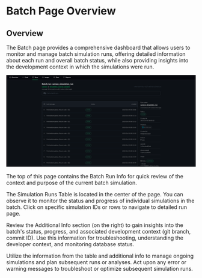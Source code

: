 <!-- # Simulation Run
## Introduction
## Simulation Run Table
the explanation you wrote
## Simulation Events
short explanation
### Time
### Type...

-->
# Batch Page Overview

## Overview
The Batch page provides a comprehensive dashboard that allows users to monitor and manage batch simulation runs, offering detailed information about each run and overall batch status, while also providing insights into the development context in which the simulations were run.

![png](img/batch0.png "Batch page overview")


The top of this page contains the Batch Run Info for quick review of the context and purpose of the current batch simulation.

The Simulation Runs Table is located in the center of the page. You can observe it to monitor the status and progress of individual simulations in the batch. Click on specific simulation IDs or rows to navigate to detailed run page.

Review the Additional Info section (on the right) to gain insights into the batch's status, progress, and associated development context (git branch, commit ID).
Use this information for troubleshooting, understanding the developer context, and monitoring database status.

Utilize the information from the table and additional info to manage ongoing simulations and plan subsequent runs or analyses. Act upon any error or warning messages to troubleshoot or optimize subsequent simulation runs.